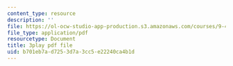 ```yaml
---
content_type: resource
description: ''
file: https://ol-ocw-studio-app-production.s3.amazonaws.com/courses/9-40-introduction-to-neural-computation-spring-2018/b701eb7ad7253d7a3cc5e22240ca4b1d_osYGG7TKcz8.pdf
file_type: application/pdf
resourcetype: Document
title: 3play pdf file
uid: b701eb7a-d725-3d7a-3cc5-e22240ca4b1d
---
```

